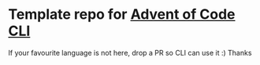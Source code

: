 # Template repo for [Advent of Code CLI](https://github.com/JohnBakhmat/aoc-cli)

If your favourite language is not here, drop a PR so CLI can use it :) Thanks
